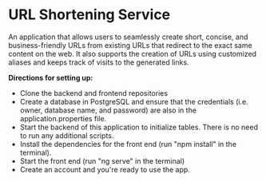 # URL Shortening Service
An application that allows users to seamlessly create short, concise, and business-friendly URLs from existing URLs that redirect to the exact same content on the web. It also supports the creation of URLs using customized aliases and keeps track of visits to the generated links.

**Directions for setting up:**
- Clone the backend and frontend repositories
- Create a database in PostgreSQL and ensure that the credentials (i.e. owner, database name, and password) are also in the application.properties file.
- Start the backend of this application to initialize tables. There is no need to run any additional scripts.
- Install the dependencies for the front end (run "npm install" in the terminal).
- Start the front end (run "ng serve" in the terminal)
- Create an account and you're ready to use the app.
